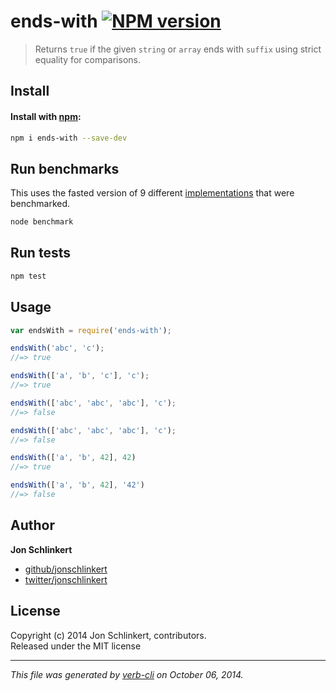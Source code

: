 # ends-with [![NPM version](https://badge.fury.io/js/ends-with.svg)](http://badge.fury.io/js/ends-with)


> Returns `true` if the given `string` or `array` ends with `suffix` using strict equality for comparisons.

## Install
#### Install with [npm](npmjs.org):

```bash
npm i ends-with --save-dev
```

## Run benchmarks

This uses the fasted version of 9 different [implementations](benchmark/implementations) that were benchmarked.

```bash
node benchmark
```

## Run tests

```bash
npm test
```

## Usage

```js
var endsWith = require('ends-with');

endsWith('abc', 'c');
//=> true

endsWith(['a', 'b', 'c'], 'c');
//=> true

endsWith(['abc', 'abc', 'abc'], 'c');
//=> false

endsWith(['abc', 'abc', 'abc'], 'c');
//=> false

endsWith(['a', 'b', 42], 42)
//=> true

endsWith(['a', 'b', 42], '42')
//=> false
```

## Author

**Jon Schlinkert**
 
+ [github/jonschlinkert](https://github.com/jonschlinkert)
+ [twitter/jonschlinkert](http://twitter.com/jonschlinkert) 

## License
Copyright (c) 2014 Jon Schlinkert, contributors.  
Released under the MIT license

***

_This file was generated by [verb-cli](https://github.com/assemble/verb-cli) on October 06, 2014._